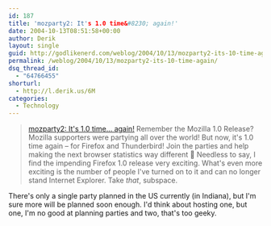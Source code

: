 ```yaml
---
id: 187
title: 'mozparty2: It's 1.0 time&#8230; again!'
date: 2004-10-13T08:51:58+00:00
author: Derik
layout: single
guid: http://godlikenerd.com/weblog/2004/10/13/mozparty2-its-10-time-again/
permalink: /weblog/2004/10/13/mozparty2-its-10-time-again/
dsq_thread_id:
  - "64766455"
shorturl:
  - http://l.derik.us/6M
categories:
  - Technology
---
```

> [mozparty2: It's 1.0 time&#8230; again!](http://www.openforce.at/mozparty2/) Remember the Mozilla 1.0 Release? Mozilla supporters were partying all over the world! But now, it's 1.0 time again &#8211; for Firefox and Thunderbird! Join the parties and help making the next browser statistics way different 🙂
Needless to say, I find the impending Firefox 1.0 release very exciting. What's even more exciting is the number of people I've turned on to it and can no longer stand Internet Explorer. Take _that_, subspace.

There's only a single party planned in the US currently (in Indiana), but I'm sure more will be planned soon enough. I'd think about hosting one, but one, I'm no good at planning parties and two, that's too geeky.